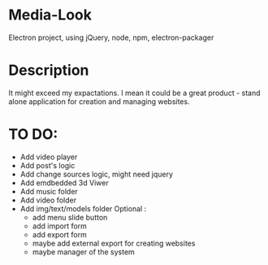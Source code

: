 # Media-Look
Electron project, using jQuery, node, npm, electron-packager

# Description
It might exceed my expactations.
I mean it could be a great product - stand alone application for creation and managing websites.

# TO DO:
 - Add video player
 - Add post's logic
 - Add change sources logic, might need jquery
 - Add emdbedded 3d Viwer
 - Add music folder
 - Add video folder
 - Add img/text/models folder
 Optional :
 	 - add menu slide button
	 - add import form
  	 - add export form
 	 - maybe add external export for creating websites
  	 - maybe manager of the system 


